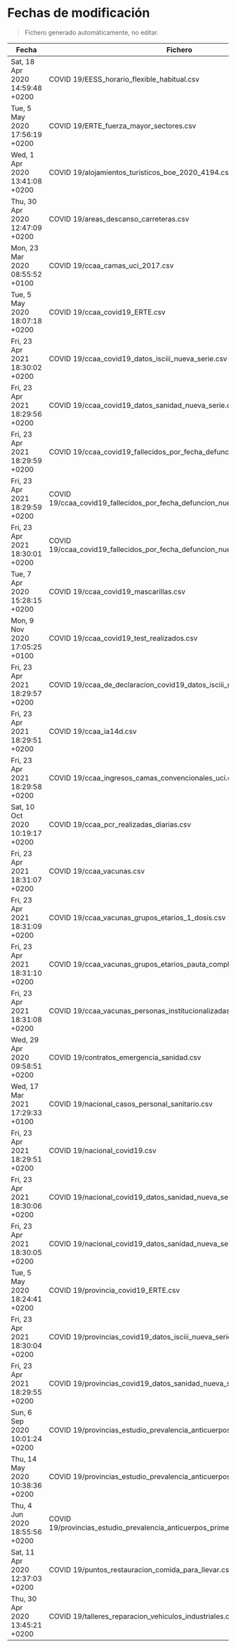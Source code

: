 # Fechas de modificación

> Fichero generado automáticamente, no editar.

| Fecha                           | Fichero                  |
|---------------------------------|--------------------------|
| Sat, 18 Apr 2020 14:59:48 +0200  | COVID 19/EESS_horario_flexible_habitual.csv |
| Tue, 5 May 2020 17:56:19 +0200  | COVID 19/ERTE_fuerza_mayor_sectores.csv |
| Wed, 1 Apr 2020 13:41:08 +0200  | COVID 19/alojamientos_turisticos_boe_2020_4194.csv |
| Thu, 30 Apr 2020 12:47:09 +0200  | COVID 19/areas_descanso_carreteras.csv |
| Mon, 23 Mar 2020 08:55:52 +0100  | COVID 19/ccaa_camas_uci_2017.csv |
| Tue, 5 May 2020 18:07:18 +0200  | COVID 19/ccaa_covid19_ERTE.csv |
| Fri, 23 Apr 2021 18:30:02 +0200  | COVID 19/ccaa_covid19_datos_isciii_nueva_serie.csv |
| Fri, 23 Apr 2021 18:29:56 +0200  | COVID 19/ccaa_covid19_datos_sanidad_nueva_serie.csv |
| Fri, 23 Apr 2021 18:29:59 +0200  | COVID 19/ccaa_covid19_fallecidos_por_fecha_defuncion_nueva_serie.csv |
| Fri, 23 Apr 2021 18:29:59 +0200  | COVID 19/ccaa_covid19_fallecidos_por_fecha_defuncion_nueva_serie_long.csv |
| Fri, 23 Apr 2021 18:30:01 +0200  | COVID 19/ccaa_covid19_fallecidos_por_fecha_defuncion_nueva_serie_original.csv |
| Tue, 7 Apr 2020 15:28:15 +0200  | COVID 19/ccaa_covid19_mascarillas.csv |
| Mon, 9 Nov 2020 17:05:25 +0100  | COVID 19/ccaa_covid19_test_realizados.csv |
| Fri, 23 Apr 2021 18:29:57 +0200  | COVID 19/ccaa_de_declaracion_covid19_datos_isciii_nueva_serie.csv |
| Fri, 23 Apr 2021 18:29:51 +0200  | COVID 19/ccaa_ia14d.csv |
| Fri, 23 Apr 2021 18:29:58 +0200  | COVID 19/ccaa_ingresos_camas_convencionales_uci.csv |
| Sat, 10 Oct 2020 10:19:17 +0200  | COVID 19/ccaa_pcr_realizadas_diarias.csv |
| Fri, 23 Apr 2021 18:31:07 +0200  | COVID 19/ccaa_vacunas.csv |
| Fri, 23 Apr 2021 18:31:09 +0200  | COVID 19/ccaa_vacunas_grupos_etarios_1_dosis.csv |
| Fri, 23 Apr 2021 18:31:10 +0200  | COVID 19/ccaa_vacunas_grupos_etarios_pauta_completa.csv |
| Fri, 23 Apr 2021 18:31:08 +0200  | COVID 19/ccaa_vacunas_personas_institucionalizadas.csv |
| Wed, 29 Apr 2020 09:58:51 +0200  | COVID 19/contratos_emergencia_sanidad.csv |
| Wed, 17 Mar 2021 17:29:33 +0100  | COVID 19/nacional_casos_personal_sanitario.csv |
| Fri, 23 Apr 2021 18:29:51 +0200  | COVID 19/nacional_covid19.csv |
| Fri, 23 Apr 2021 18:30:06 +0200  | COVID 19/nacional_covid19_datos_sanidad_nueva_serie.csv |
| Fri, 23 Apr 2021 18:30:05 +0200  | COVID 19/nacional_covid19_datos_sanidad_nueva_serie_grupos_edad.csv |
| Tue, 5 May 2020 18:24:41 +0200  | COVID 19/provincia_covid19_ERTE.csv |
| Fri, 23 Apr 2021 18:30:04 +0200  | COVID 19/provincias_covid19_datos_isciii_nueva_serie.csv |
| Fri, 23 Apr 2021 18:29:55 +0200  | COVID 19/provincias_covid19_datos_sanidad_nueva_serie.csv |
| Sun, 6 Sep 2020 10:01:24 +0200  | COVID 19/provincias_estudio_prevalencia_anticuerpos_final.csv |
| Thu, 14 May 2020 10:38:36 +0200  | COVID 19/provincias_estudio_prevalencia_anticuerpos_primera_ronda.csv |
| Thu, 4 Jun 2020 18:55:56 +0200  | COVID 19/provincias_estudio_prevalencia_anticuerpos_primera_y_segunda_ronda.csv |
| Sat, 11 Apr 2020 12:37:03 +0200  | COVID 19/puntos_restauracion_comida_para_llevar.csv |
| Thu, 30 Apr 2020 13:45:21 +0200  | COVID 19/talleres_reparacion_vehiculos_industriales.csv |
